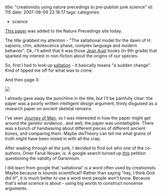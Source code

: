 title: "creationists using nature precedings to pre-publish junk science"
id: 115
date: 2007-08-09 22:16:17
tags: 
categories: 
- science

[This paper](http://precedings.nature.com/documents/579/version/1) was added to the Nature Precedings site today.  

The title grabbed my attention - "The saltational model for the dawn of H. sapiens, chin, adolescence phase, complex language and modern behavior". Ok, I'll admit that it was those [Jean Auel](http://www.randomhouse.com/crown/catalog/display.pperl?isbn=9780609610978) books (in 9th grade) that sparked my interest in non-fiction about the origins of our species. 

So, first I had to look up [saltation](http://www.answers.com/topic/saltation-biology) - it basically means "a sudden change". Kind of tipped me off for what was to come.

And then page 3:

![](http://www.chesnok.com/daily/wp-content/uploads/2007/08/picture-13.png)

I already gave away the punchline in the title, but I'll be painfully clear: the paper was a poorly written intelligent design argument, thinly disguised as a research paper on ancient skeletal remains. 

I've seen [Journey of Man](http://www.shoppbs.org/sm-pbs-journey-of-man-dvd--pi-1402989.html), so I was interested in how the paper might get around the genetic evidence.. and well, the paper was unintelligible. There was a bunch of handwaving about different pieces of different ancient bones, and comparing them. Maybe dwTheory can tell me what grains of truth might have been mixed in with all the crap.

After wading through all the junk, I decided to find out who one of the co-authors, Omer Faruk Noyan, is. A google search turned up [this](http://www.discovery.org/scripts/viewDB/filesDB-download.php?command=download&id=660) petition questioning the validity of Darwinism. 

I did learn from google that 'saltational' is a word often used by creationists. Maybe because is sounds scientifical?  Rather than saying "hey, I think God did it!", it is much better to use a word most people won't know. Because that's what science is about - using big words to construct nonsense arguments.
